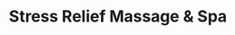---
title: "Stress Relief Massage & Spa"
url: /deadwood/stress-relief-massage-und-spa/
shop: Massage
---